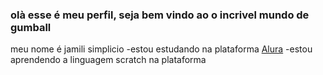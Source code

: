 ### olà esse é meu perfil, seja bem vindo ao o incrivel mundo de gumball

meu nome é jamili simplicio
-estou estudando na plataforma [Alura](https://cursos.alura.com.br/loginForm?logout)
-estou aprendendo a linguagem scratch na plataforma







  
